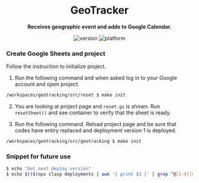 <h1 align="center">GeoTracker</h1>

<p align="center">
    <strong>Receives geographic event and adds to Google Calendar.</strong>
</p>

<p align="center">
    <img src="https://img.shields.io/badge/version-1-brightgreen" alt="version" />
    <img src="https://img.shields.io/badge/platform-google--apps--script-blue" alt="platform" />
</p>

### Create Google Sheets and project

Follow the instruction to initialize project.

1. Run the following command and when asked log in to your Google account and open project.

```bash
/workspaces/geotracking/src/reset $ make init
```

2. You are looking at project page and `reset.gs` is shown. Run `resetSheet()` and see container to verify that the sheet is ready.

3. Run the following command. Reload project page and be sure that codes have entiry replaced and deployment version 1 is deployed.

```bash
/workspaces/geotracking/src/geotracking $ make init
```

### Snippet for future use

```bash
$ echo "Get next deploy version"
$ echo $(($(npx clasp deployments | awk '{ print $3 }' | grep ^@[1-9][0-9]*$ | sed -e 's/^@//' | sort -nr | head -n 1) + 1))
```
